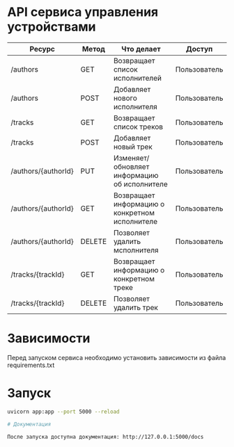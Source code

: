 # API сервиса управления устройствами


| Ресурс              | Метод  | Что делает                                     | Доступ       |
|---------------------| -----  |------------------------------------------------| ---          |
| /authors            | GET    | Возвращает список исполнителей		         | Пользователь |
| /authors            | POST   | Добавляет нового исполнителя			         | Пользователь |
| /tracks             | GET    | Возвращает список треков		                 | Пользователь |
| /tracks             | POST   | Добавляет новый трек			                 | Пользователь |
| /authors/{authorId} | PUT    | Изменяет/обновляет информацию об исполнителе   | Пользователь |
| /authors/{authorId} | GET    | Возвращает информацию о конкретном исполнителе | Пользователь |
| /authors/{authorId} | DELETE | Позволяет удалить мсполнителя		             | Пользователь |
| /tracks/{trackId}   | GET    | Возвращает информацию о конкретном треке       | Пользователь |
| /tracks/{trackId}   | DELETE | Позволяет удалить трек		                 | Пользователь |

# Зависимости

Перед запуском сервиса необходимо установить зависимости из файла requirements.txt

# Запуск

```bash
uvicorn app:app --port 5000 --reload

# Документация

После запуска доступна документация: http://127.0.0.1:5000/docs